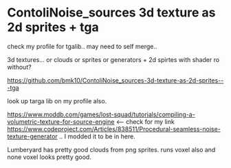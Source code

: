 # ContoliNoise_sources 3d texture as 2d sprites + tga
 check my profile for tgalib.. may need to self merge..



3d textures... or clouds or sprites or generators + 2d spirtes with shader ro without?

https://github.com/bmk10/ContoliNoise_sources-3d-texture-as-2d-sprites---tga

look up targa lib on my profile also.

https://www.moddb.com/games/lost-squad/tutorials/compiling-a-volumetric-texture-for-source-engine <-- check for my link https://www.codeproject.com/Articles/838511/Procedural-seamless-noise-texture-generator .. I modded it to be in here.


Lumberyard has pretty good clouds from png sprites. runs voxel also and none voxel
looks pretty good.
